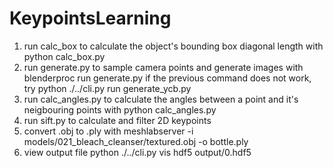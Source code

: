 # KeypointsLearning
1. run calc_box to calculate the object's bounding box diagonal length with
python calc_box.py
2. run generate.py to sample camera points and generate images with
blenderproc run generate.py
if the previous command does not work, try python ./../cli.py run generate_ycb.py
3. run calc_angles.py to calculate the angles between a point and it's neigbouring points with
python calc_angles.py
4. run sift.py to calculate and filter 2D keypoints
5. convert .obj to .ply with meshlabserver -i models/021_bleach_cleanser/textured.obj -o bottle.ply
6. view output file python ./../cli.py vis hdf5 output/0.hdf5
